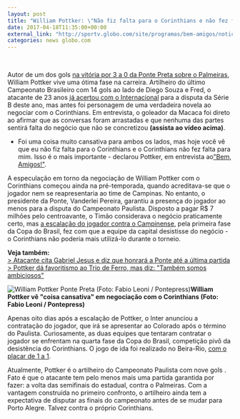 ```yaml
---
layout: post
title: "William Pottker: \"Não fiz falta para o Corinthians e não fez falta para mim\""
date: 2017-04-18T11:35:00+00:00
external_link: "http://sportv.globo.com/site/programas/bem-amigos/noticia/2017/04/william-pottker-nao-fiz-falta-para-o-corinthians-e-nao-fez-falta-para-mim.html"
categories: news globo.com
---
```

&nbsp;

Autor de um dos gols [na vitória por 3 a 0 da Ponte Preta sobre o Palmeiras](http://globoesporte.globo.com/sp/campinas-e-regiao/futebol/campeonato-paulista/jogo/16-04-2017/ponte-preta-palmeiras), William Pottker vive uma ótima fase na carreira. Artilheiro do último Campeonato Brasileiro com 14 gols ao lado de Diego Souza e Fred, o atacante de 23 anos [já acertou com o Internacional](http://globoesporte.globo.com/rs/futebol/noticia/2017/02/inter-oficializa-pottker-por-quatro-anos-atacante-chega-apos-o-paulistao.html) para a disputa da Série B deste ano, mas antes foi personagem de uma verdadeira novela ao negociar com o Corinthians. Em entrevista, o goleador da Macaca foi direto ao afirmar que as conversas foram arrastadas e que nenhuma das partes sentirá falta do negócio que não se concretizou&nbsp;**(assista ao vídeo acima)**.

- Foi uma coisa muito cansativa para ambos os lados, mas hoje você vê que eu não fiz falta para o Corinthians e o Corinthians não fez falta para mim. Isso é o mais importante - declarou Pottker, em entrevista ao["Bem, Amigos!"](http://sportv.globo.com/site/programas/bem-amigos/).

A especulação em torno da negociação de William Pottker com o Corinthians começou ainda na pré-temporada, quando acreditava-se que o jogador nem se reapresentaria ao time de Campinas. No entanto, o presidente da Ponte, Vanderlei Pereira, garantiu a presença do jogador ao menos para a disputa do Campeonato Paulista. Disposto a pagar R$ 7 milhões pelo centroavante, o Timão considerava o negócio praticamente certo, mas [a escalação do jogador contra o Campinense](http://globoesporte.globo.com/pb/futebol/copa-do-brasil/jogo/08-02-2017/campinense-ponte-preta/), pela primeira fase da Copa do Brasil, fez com que a equipe da capital desistisse do negócio - o Corinthians não poderia mais utilizá-lo durante o torneio.

**Veja também:**  
[\>&nbsp;Atacante cita Gabriel Jesus e diz que honrará a Ponte até a última partida](http://sportv.globo.com/site/programas/bem-amigos/noticia/2017/04/pottker-cita-gabriel-jesus-e-diz-que-honrara-ponte-ate-ultima-partida.html)  
[\>&nbsp;Pottker dá favoritismo ao Trio de Ferro, mas diz: "Também somos ambiciosos"](http://sportv.globo.com/site/busca/click?q=william+pottker&p=0&r=1492533472303&u=http%3A%2F%2Fsportv.globo.com%2Fsite%2Fprogramas%2Fbem-amigos%2Fnoticia%2F2017%2F04%2Fpottker-da-favoritismo-ao-trio-de-ferro-mas-diz-tambem-somos-ambiciosos.html&t=informacional&d=false&f=false&ss=7110e18594eaacd3&o=&cat=a)

 ![William Pottker Ponte Preta (Foto: Fabio Leoni / Pontepress)](http://s2.glbimg.com/CE_0ylFd3izZZXb3vYufwWjpWII=/0x198:641x839/300x300/s.glbimg.com/es/ge/f/original/2016/10/17/pon_sca_pottkercomemoracao.jpg "William Pottker Ponte Preta (Foto: Fabio Leoni / Pontepress)")**William Pottker&nbsp;vê "coisa cansativa" em negociação com o Corinthians (Foto: Fabio Leoni / Pontepress)**

Apenas oito dias após a escalação de Pottker, o Inter anunciou a contratação do jogador, que irá se apresentar ao Colorado após o término do Paulista. Curiosamente, as duas equipes que tentaram contratar o jogador se enfrentam na quarta fase da Copa do Brasil, competição pivô da desistência do Corinthians. O jogo de ida foi realizado no Beira-Rio, [com o placar de 1 a 1](http://globoesporte.globo.com/rs/futebol/copa-do-brasil/jogo/12-04-2017/internacional-corinthians).

Atualmente, Pottker é o artilheiro do Campeonato Paulista com nove gols . Fato é que o atacante tem pelo menos mais uma partida garantida por fazer: a volta das semifinais do estadual, contra o Palmeiras. Com a vantagem construída no primeiro confronto, o artilheiro ainda tem a expectativa de disputar as finais do campeonato antes de se mudar para Porto Alegre. Talvez contra o próprio Corinthians.

